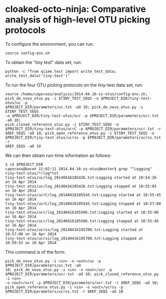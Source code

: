 cloaked-octo-ninja: Comparative analysis of high-level OTU picking protocols
============================================================================

To configure the environment, you can run:
```
source config-env.sh
```

To obtain the "tiny test" data set, run:

```
python -c "from qiime.test import write_test_data; write_test_data('tiny-test')"
```

To run the four OTU picking protocols on the tiny-test data set, run:

```
source /home/caporaso/analysis/2014.04.16-ss-otus/config-env.sh;
pick_de_novo_otus.py -i $TINY_TEST_SEQS -o $PROJECT_DIR/tiny-test-otus/uc -p
$PROJECT_DIR/parameters/uc.txt -aO 10; pick_de_novo_otus.py -i $TINY_TEST_SEQS
-o $PROJECT_DIR/tiny-test-otus/ucr -p $PROJECT_DIR/parameters/ucr.txt -aO 10;
pick_closed_reference_otus.py -i $TINY_TEST_SEQS -o
$PROJECT_DIR/tiny-test-otus/ucrC -p $PROJECT_DIR/parameters/ucr.txt -r
$REF_SEQS -aO 10; pick_open_reference_otus.py -i $TINY_TEST_SEQS -o
$PROJECT_DIR/tiny-test-otus/ucrss -p $PROJECT_DIR/parameters/ucrss.txt -r
$REF_SEQS -aO 10
```

We can then obtain run-time information as follows:

```
$ cd $PROJECT_DIR
caporaso@bacon 11:02:11 2014.04.16-ss-otus@master$ grep "^Logging" tiny-test-otus/*/log*txt
tiny-test-otus/uc/log_20140416105426.txt:Logging started at 10:54:26 on 16 Apr 2014
tiny-test-otus/uc/log_20140416105426.txt:Logging stopped at 10:55:05 on 16 Apr 2014
tiny-test-otus/ucrC/log_20140416105545.txt:Logging started at 10:55:45 on 16 Apr 2014
tiny-test-otus/ucrC/log_20140416105545.txt:Logging stopped at 10:57:00 on 16 Apr 2014
tiny-test-otus/ucr/log_20140416105506.txt:Logging started at 10:55:06 on 16 Apr 2014
tiny-test-otus/ucr/log_20140416105506.txt:Logging stopped at 10:55:45 on 16 Apr 2014
tiny-test-otus/ucrss/log_20140416105700.txt:Logging started at 10:57:00 on 16 Apr 2014
tiny-test-otus/ucrss/log_20140416105700.txt:Logging stopped at 10:59:53 on 16 Apr 2014
```


This command is of the form:

```
pick_de_novo_otus.py -i <in> -o <out>/uc -p $PROJECT_DIR/parameters/uc.txt -aO
10; pick_de_novo_otus.py -i <in> -o <out>/ucr -p
$PROJECT_DIR/parameters/ucr.txt -aO 10; pick_closed_reference_otus.py -i <in>
-o <out>/ucrC -p $PROJECT_DIR/parameters/ucr.txt -r $REF_SEQS -aO 10;
pick_open_reference_otus.py -i <in> -o <out>/ucrss -p
$PROJECT_DIR/parameters/ucrss.txt -r $REF_SEQS -aO 10
```
